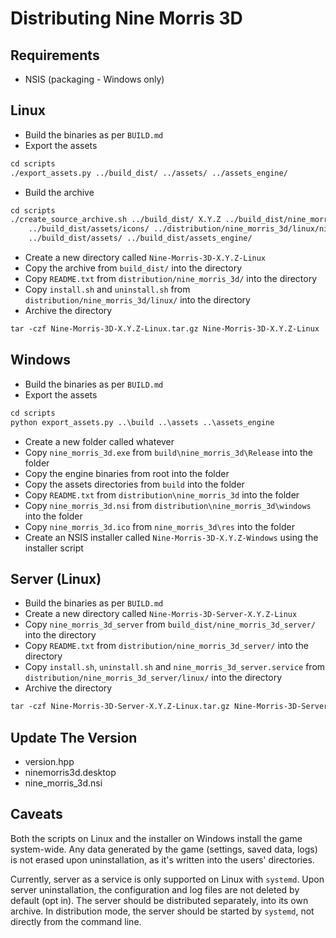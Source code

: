 # Distributing Nine Morris 3D

## Requirements

- NSIS (packaging - Windows only)

## Linux

- Build the binaries as per `BUILD.md`
- Export the assets

```txt
cd scripts
./export_assets.py ../build_dist/ ../assets/ ../assets_engine/
```

- Build the archive

```txt
cd scripts
./create_source_archive.sh ../build_dist/ X.Y.Z ../build_dist/nine_morris_3d/nine_morris_3d ../ \
    ../build_dist/assets/icons/ ../distribution/nine_morris_3d/linux/nine_morris_3d.desktop \
    ../build_dist/assets/ ../build_dist/assets_engine/
```

- Create a new directory called `Nine-Morris-3D-X.Y.Z-Linux`
- Copy the archive from `build_dist/` into the directory
- Copy `README.txt` from `distribution/nine_morris_3d/` into the directory
- Copy `install.sh` and `uninstall.sh` from `distribution/nine_morris_3d/linux/` into the directory
- Archive the directory

```txt
tar -czf Nine-Morris-3D-X.Y.Z-Linux.tar.gz Nine-Morris-3D-X.Y.Z-Linux
```

## Windows

- Build the binaries as per `BUILD.md`
- Export the assets

```txt
cd scripts
python export_assets.py ..\build ..\assets ..\assets_engine
```

- Create a new folder called whatever
- Copy `nine_morris_3d.exe` from `build\nine_morris_3d\Release` into the folder
- Copy the engine binaries from root into the folder
- Copy the assets directories from `build` into the folder
- Copy `README.txt` from `distribution\nine_morris_3d` into the folder
- Copy `nine_morris_3d.nsi` from `distribution\nine_morris_3d\windows` into the folder
- Copy `nine_morris_3d.ico` from `nine_morris_3d\res` into the folder
- Create an NSIS installer called `Nine-Morris-3D-X.Y.Z-Windows` using the installer script

## Server (Linux)

- Build the binaries as per `BUILD.md`
- Create a new directory called `Nine-Morris-3D-Server-X.Y.Z-Linux`
- Copy `nine_morris_3d_server` from `build_dist/nine_morris_3d_server/` into the directory
- Copy `README.txt` from `distribution/nine_morris_3d_server/` into the directory
- Copy `install.sh`, `uninstall.sh` and `nine_morris_3d_server.service` from
  `distribution/nine_morris_3d_server/linux/` into the directory
- Archive the directory

```txt
tar -czf Nine-Morris-3D-Server-X.Y.Z-Linux.tar.gz Nine-Morris-3D-Server-X.Y.Z-Linux
```

## Update The Version

- version.hpp
- ninemorris3d.desktop
- nine_morris_3d.nsi

## Caveats

Both the scripts on Linux and the installer on Windows install the game system-wide. Any data generated by the game
(settings, saved data, logs) is not erased upon uninstallation, as it's written into the users' directories.

Currently, server as a service is only supported on Linux with `systemd`. Upon server uninstallation, the configuration
and log files are not deleted by default (opt in). The server should be distributed separately, into its own archive.
In distribution mode, the server should be started by `systemd`, not directly from the command line.
